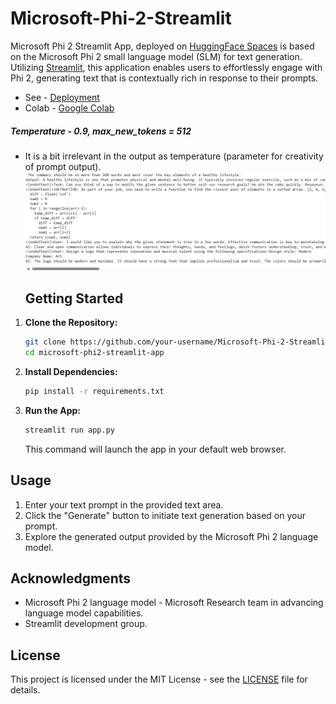 # Microsoft-Phi-2-Streamlit

Microsoft Phi 2 Streamlit App, deployed on [HuggingFace Spaces](https://huggingface.co/spaces) is based on the Microsoft Phi 2 small language model (SLM) for text generation. Utilizing [Streamlit](https://streamlit.io/), this application enables users to effortlessly engage with Phi 2, generating text that is contextually rich in response to their prompts.

- See - [Deployment](https://huggingface.co/spaces/shrimantasatpati/Microsoft_Phi2_Streamlit)
- Colab - [Google Colab](https://colab.research.google.com/drive/1RgdgPYKEegmlkLVtaKa3ogUK0Iy9zdQ6?authuser=2#scrollTo=7ACJCRPWOG3j)

##### Temperature - 0.9, max_new_tokens = 512
- It is a bit irrelevant in the output as temperature (parameter for creativity of prompt output).
![Image](Image1.png)

  ## Getting Started

1. **Clone the Repository:**
   ```bash
   git clone https://github.com/your-username/Microsoft-Phi-2-Streamlit.git
   cd microsoft-phi2-streamlit-app
   ```

2. **Install Dependencies:**
   ```bash
   pip install -r requirements.txt
   ```

3. **Run the App:**
   ```bash
   streamlit run app.py
   ```
   This command will launch the app in your default web browser.

## Usage

1. Enter your text prompt in the provided text area.
2. Click the "Generate" button to initiate text generation based on your prompt.
3. Explore the generated output provided by the Microsoft Phi 2 language model.

## Acknowledgments

- Microsoft Phi 2 language model - Microsoft Research team in advancing language model capabilities. 
- Streamlit development group.

## License

This project is licensed under the MIT License - see the [LICENSE](LICENSE) file for details.
